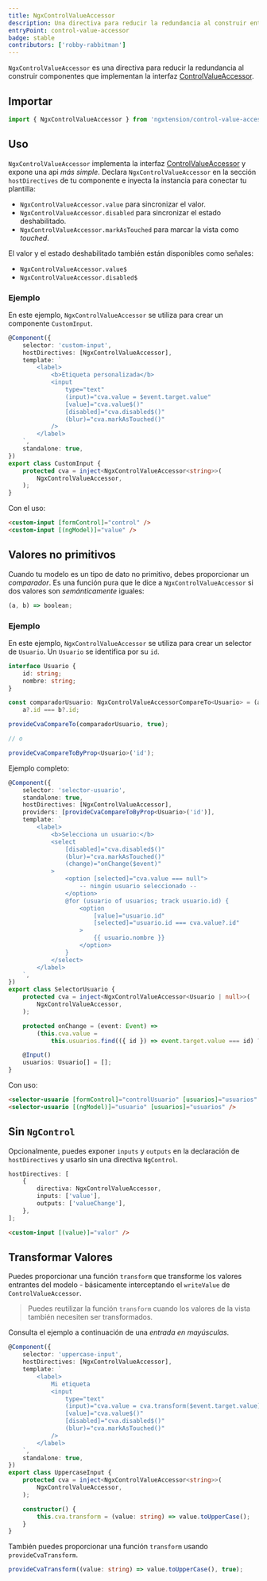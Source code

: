 ```yaml
---
title: NgxControlValueAccessor
description: Una directiva para reducir la redundancia al construir entradas personalizadas.
entryPoint: control-value-accessor
badge: stable
contributors: ['robby-rabbitman']
---
```


`NgxControlValueAccessor` es una directiva para reducir la redundancia al construir componentes que implementan la interfaz [ControlValueAccessor](https://angular.dev/api/forms/ControlValueAccessor).

## Importar

```typescript
import { NgxControlValueAccessor } from 'ngxtension/control-value-accessor';
```

## Uso

`NgxControlValueAccessor` implementa la interfaz [ControlValueAccessor](https://angular.dev/api/forms/ControlValueAccessor) y expone una api _más simple_. Declara `NgxControlValueAccessor` en la sección `hostDirectives` de tu componente e inyecta la instancia para conectar tu plantilla:

- `NgxControlValueAccessor.value` para sincronizar el valor.
- `NgxControlValueAccessor.disabled` para sincronizar el estado deshabilitado.
- `NgxControlValueAccessor.markAsTouched` para marcar la vista como _touched_.

El valor y el estado deshabilitado también están disponibles como señales:

- `NgxControlValueAccessor.value$`
- `NgxControlValueAccessor.disabled$`

### Ejemplo

En este ejemplo, `NgxControlValueAccessor` se utiliza para crear un componente `CustomInput`.

```ts
@Component({
	selector: 'custom-input',
	hostDirectives: [NgxControlValueAccessor],
	template: `
		<label>
			<b>Etiqueta personalizada</b>
			<input
				type="text"
				(input)="cva.value = $event.target.value"
				[value]="cva.value$()"
				[disabled]="cva.disabled$()"
				(blur)="cva.markAsTouched()"
			/>
		</label>
	`,
	standalone: true,
})
export class CustomInput {
	protected cva = inject<NgxControlValueAccessor<string>>(
		NgxControlValueAccessor,
	);
}
```

Con el uso:

```html
<custom-input [formControl]="control" />
<custom-input [(ngModel)]="value" />
```

## Valores no primitivos

Cuando tu modelo es un tipo de dato no primitivo, debes proporcionar un _comparador_. Es una función pura que le dice a `NgxControlValueAccessor` si dos valores son _semánticamente_ iguales:

```ts
(a, b) => boolean;
```

### Ejemplo

En este ejemplo, `NgxControlValueAccessor` se utiliza para crear un selector de `Usuario`. Un `Usuario` se identifica por su `id`.

```ts
interface Usuario {
	id: string;
	nombre: string;
}

const comparadorUsuario: NgxControlValueAccessorCompareTo<Usuario> = (a, b) =>
	a?.id === b?.id;

provideCvaCompareTo(comparadorUsuario, true);

// o

provideCvaCompareToByProp<Usuario>('id');
```

Ejemplo completo:

```ts
@Component({
	selector: 'selector-usuario',
	standalone: true,
	hostDirectives: [NgxControlValueAccessor],
	providers: [provideCvaCompareToByProp<Usuario>('id')],
	template: `
		<label>
			<b>Selecciona un usuario:</b>
			<select
				[disabled]="cva.disabled$()"
				(blur)="cva.markAsTouched()"
				(change)="onChange($event)"
			>
				<option [selected]="cva.value === null">
					-- ningún usuario seleccionado --
				</option>
				@for (usuario of usuarios; track usuario.id) {
					<option
						[value]="usuario.id"
						[selected]="usuario.id === cva.value?.id"
					>
						{{ usuario.nombre }}
					</option>
				}
			</select>
		</label>
	`,
})
export class SelectorUsuario {
	protected cva = inject<NgxControlValueAccessor<Usuario | null>>(
		NgxControlValueAccessor,
	);

	protected onChange = (event: Event) =>
		(this.cva.value =
			this.usuarios.find(({ id }) => event.target.value === id) ?? null);

	@Input()
	usuarios: Usuario[] = [];
}
```

Con uso:

```html
<selector-usuario [formControl]="controlUsuario" [usuarios]="usuarios" />
<selector-usuario [(ngModel)]="usuario" [usuarios]="usuarios" />
```

## Sin `NgControl`

Opcionalmente, puedes exponer `inputs` y `outputs` en la declaración de `hostDirectives` y usarlo sin una directiva `NgControl`.

```ts
hostDirectives: [
	{
		directiva: NgxControlValueAccessor,
		inputs: ['value'],
		outputs: ['valueChange'],
	},
];
```

```html
<custom-input [(value)]="valor" />
```

## Transformar Valores

Puedes proporcionar una función `transform` que transforme los valores entrantes del modelo - básicamente interceptando el `writeValue` de `ControlValueAccessor`.

> Puedes reutilizar la función `transform` cuando los valores de la vista también necesiten ser transformados.

Consulta el ejemplo a continuación de una _entrada en mayúsculas_.

```ts
@Component({
	selector: 'uppercase-input',
	hostDirectives: [NgxControlValueAccessor],
	template: `
		<label>
			Mi etiqueta
			<input
				type="text"
				(input)="cva.value = cva.transform($event.target.value)"
				[value]="cva.value$()"
				[disabled]="cva.disabled$()"
				(blur)="cva.markAsTouched()"
			/>
		</label>
	`,
	standalone: true,
})
export class UppercaseInput {
	protected cva = inject<NgxControlValueAccessor<string>>(
		NgxControlValueAccessor,
	);

	constructor() {
		this.cva.transform = (value: string) => value.toUpperCase();
	}
}
```

También puedes proporcionar una función `transform` usando `provideCvaTransform`.

```ts
provideCvaTransform((value: string) => value.toUpperCase(), true);
```
